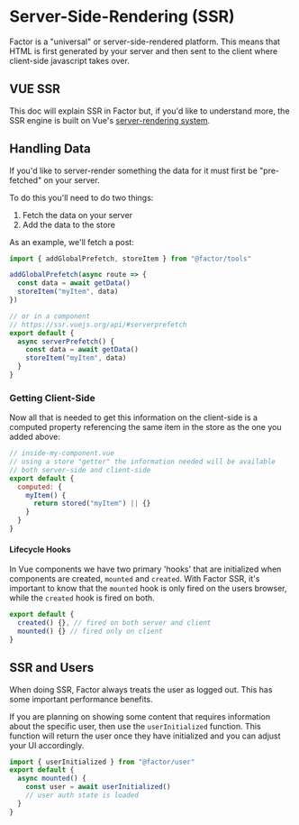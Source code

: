 # Server-Side-Rendering (SSR)

Factor is a "universal" or server-side-rendered platform. This means that HTML is first generated by your server and then sent to the client where client-side javascript takes over.

## VUE SSR

This doc will explain SSR in Factor but, if you'd like to understand more, the SSR engine is built on Vue's [server-rendering system](https://ssr.vuejs.org).

## Handling Data

If you'd like to server-render something the data for it must first be "pre-fetched" on your server.

To do this you'll need to do two things:

1. Fetch the data on your server
2. Add the data to the store

As an example, we'll fetch a post:

```js
import { addGlobalPrefetch, storeItem } from "@factor/tools"

addGlobalPrefetch(async route => {
  const data = await getData()
  storeItem("myItem", data)
})

// or in a component
// https://ssr.vuejs.org/api/#serverprefetch
export default {
  async serverPrefetch() {
    const data = await getData()
    storeItem("myItem", data)
  }
}
```

### Getting Client-Side

Now all that is needed to get this information on the client-side is a computed property referencing the same item in the store as the one you added above:

```js
// inside-my-component.vue
// using a store "getter" the information needed will be available
// both server-side and client-side
export default {
  computed: {
    myItem() {
      return stored("myItem") || {}
    }
  }
}
```

#### Lifecycle Hooks

In Vue components we have two primary 'hooks' that are initialized when components are created, `mounted` and `created`. With Factor SSR, it's important to know that the `mounted` hook is only fired on the users browser, while the `created` hook is fired on both.

```javascript
export default {
  created() {}, // fired on both server and client
  mounted() {} // fired only on client
}
```

## SSR and Users

When doing SSR, Factor always treats the user as logged out. This has some important performance benefits.

If you are planning on showing some content that requires information about the specific user, then use the `userInitialized` function. This function will return the user once they have initialized and you can adjust your UI accordingly.

```javascript
import { userInitialized } from "@factor/user"
export default {
  async mounted() {
    const user = await userInitialized()
    // user auth state is loaded
  }
}
```
